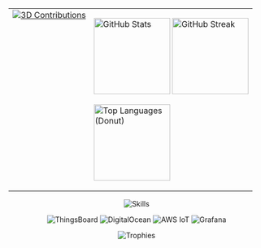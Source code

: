 <div align="center">

<table>
<tr>
<td valign="top">

<!-- 3D Contributions -->
<a href="https://github.com/ujals">
  <img src="https://ssr-contributions-svg.vercel.app/_/ujals?chart=3dbar&gap=0.6&scale=2&flatten=1&animation=wave&animation_duration=3&animation_delay=0.03&animation_amplitude=18&animation_frequency=0.1&animation_wave_center=19_3&format=svg&weeks=40" alt="3D Contributions" />
</a>

</td>
<td valign="top">

<!-- Stats -->
<p>
  <img height="150" src="https://github-readme-stats.vercel.app/api?username=ujals&show_icons=true&theme=tokyonight&hide_border=true&include_all_commits=true&count_private=true" alt="GitHub Stats" />
  <img height="150" src="https://streak-stats.demolab.com?user=ujals&theme=tokyonight&hide_border=true" alt="GitHub Streak" />
</p>

<!-- Top Languages (donut) -->
<p>
  <img height="150" src="https://github-readme-stats.vercel.app/api/top-langs/?username=ujals&layout=donut&theme=tokyonight&hide_border=true&langs_count=8" alt="Top Languages (Donut)" />
</p>

</td>
</tr>
</table>

<!-- Skills Row -->
<p>
  <img src="https://skillicons.dev/icons?i=cpp,js,python,flask,linux,bash,aws,docker" alt="Skills" />
</p>
<p>
  <img src="https://img.shields.io/badge/ThingsBoard-333?style=for-the-badge" alt="ThingsBoard" />
  <img src="https://img.shields.io/badge/DigitalOcean-0080FF?style=for-the-badge&logo=digitalocean&logoColor=white" alt="DigitalOcean" />
  <img src="https://img.shields.io/badge/AWS%20IoT-FF9900?style=for-the-badge&logo=amazonaws&logoColor=white" alt="AWS IoT" />
  <img src="https://img.shields.io/badge/Grafana-F46800?style=for-the-badge&logo=grafana&logoColor=white" alt="Grafana" />
</p>

<!-- Trophies at Bottom -->
<p>
  <img src="https://github-profile-trophy.vercel.app/?username=ujals&theme=tokyonight&no-bg=true&no-frame=true&column=6" alt="Trophies" />
</p>

</div>
